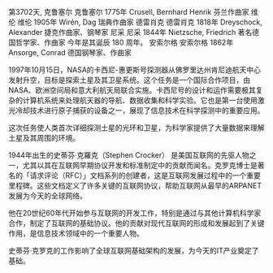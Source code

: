第3702天, 克鲁塞尔
克鲁塞尔 1775年
Crusell, Bernhard Henrik 芬兰作曲家
维伦
维伦 1905年
Wirén, Dag 瑞典作曲家
德雷肖克
德雷肖克 1818年
Dreyschock, Alexander 捷克作曲家、钢琴家
尼采
尼采 1844年
Nietzsche, Friedrich 著名德国哲学家、作曲家
今年是其诞辰 180 周年。
安索尔格
安索尔格 1862年
Ansorge, Conrad 德国钢琴家、作曲家

 
1997年10月15日，NASA的卡西尼-惠更斯号探测器从佛罗里达州肯尼迪航天中心发射升空，目标是探索土星及其卫星系统。这个任务是一个国际合作项目，由NASA、欧洲空间局和意大利航天局联合实施。卡西尼号的设计和运作需要极其复杂的计算机系统来处理航天器的导航、数据收集和科学实验。它也是第一台使用激光冷却技术进行原子捕获的设备之一，展现了信息技术在科学探测中的重要应用。

这次任务使人类首次详细探测土星的光环和卫星，为科学家提供了大量数据来理解土星及其周围的环境。

1944年出生的史蒂芬·克羅克（Stephen Crocker） 是美国互联网的先驱人物之一，尤其以其在互联网早期协议开发和标准制定中的贡献而闻名。克罗克博士是著名的「请求评论（RFC）」文档系列的创建者，这是互联网发展过程中的一个重要里程碑。这些文档定义了许多关键的互联网协议，帮助互联网从最早的ARPANET发展为今天的全球网络。

他在20世纪60年代开始参与互联网的开发工作，特别是通过与其他计算机科学家合作，制定了互联网的基础协议。他的贡献对现代互联网的形成和发展起到了关键作用，是信息技术领域中的一个重要人物。

史蒂芬·克罗克的工作影响了全球互联网基础架构的发展，为今天的IT产业奠定了基础。